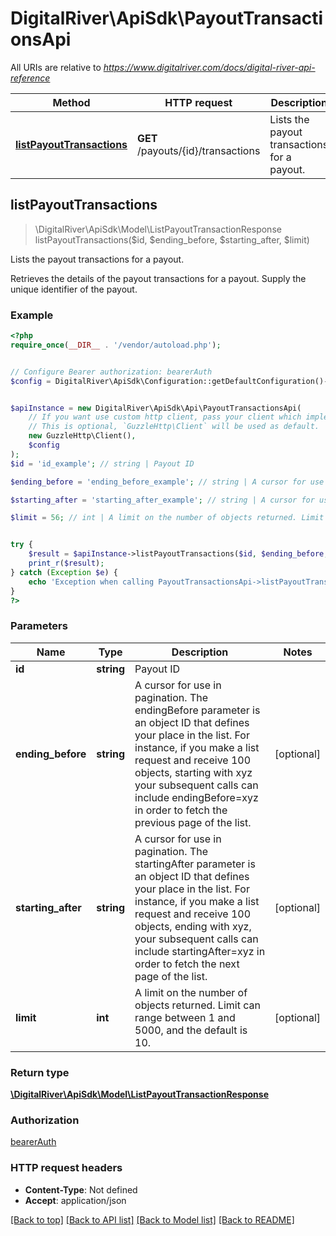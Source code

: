 # DigitalRiver\ApiSdk\PayoutTransactionsApi

All URIs are relative to *https://www.digitalriver.com/docs/digital-river-api-reference*

Method | HTTP request | Description
------------- | ------------- | -------------
[**listPayoutTransactions**](PayoutTransactionsApi.md#listPayoutTransactions) | **GET** /payouts/{id}/transactions | Lists the payout transactions for a payout.



## listPayoutTransactions

> \DigitalRiver\ApiSdk\Model\ListPayoutTransactionResponse listPayoutTransactions($id, $ending_before, $starting_after, $limit)

Lists the payout transactions for a payout.

Retrieves the details of the payout transactions for a payout. Supply the unique identifier of the payout.

### Example

```php
<?php
require_once(__DIR__ . '/vendor/autoload.php');


// Configure Bearer authorization: bearerAuth
$config = DigitalRiver\ApiSdk\Configuration::getDefaultConfiguration()->setAccessToken('YOUR_ACCESS_TOKEN');


$apiInstance = new DigitalRiver\ApiSdk\Api\PayoutTransactionsApi(
    // If you want use custom http client, pass your client which implements `GuzzleHttp\ClientInterface`.
    // This is optional, `GuzzleHttp\Client` will be used as default.
    new GuzzleHttp\Client(),
    $config
);
$id = 'id_example'; // string | Payout ID

$ending_before = 'ending_before_example'; // string | A cursor for use in pagination. The endingBefore parameter is an object ID that defines your place in the list. For instance, if you make a list request and receive 100 objects, starting with xyz your subsequent calls can include endingBefore=xyz in order to fetch the previous page of the list.

$starting_after = 'starting_after_example'; // string | A cursor for use in pagination. The startingAfter parameter is an object ID that defines your place in the list. For instance, if you make a list request and receive 100 objects, ending with xyz, your subsequent calls can include startingAfter=xyz in order to fetch the next page of the list.

$limit = 56; // int | A limit on the number of objects returned. Limit can range between 1 and 5000, and the default is 10.


try {
    $result = $apiInstance->listPayoutTransactions($id, $ending_before, $starting_after, $limit);
    print_r($result);
} catch (Exception $e) {
    echo 'Exception when calling PayoutTransactionsApi->listPayoutTransactions: ', $e->getMessage(), PHP_EOL;
}
?>
```

### Parameters


Name | Type | Description  | Notes
------------- | ------------- | ------------- | -------------
 **id** | **string**| Payout ID |
 **ending_before** | **string**| A cursor for use in pagination. The endingBefore parameter is an object ID that defines your place in the list. For instance, if you make a list request and receive 100 objects, starting with xyz your subsequent calls can include endingBefore&#x3D;xyz in order to fetch the previous page of the list. | [optional]
 **starting_after** | **string**| A cursor for use in pagination. The startingAfter parameter is an object ID that defines your place in the list. For instance, if you make a list request and receive 100 objects, ending with xyz, your subsequent calls can include startingAfter&#x3D;xyz in order to fetch the next page of the list. | [optional]
 **limit** | **int**| A limit on the number of objects returned. Limit can range between 1 and 5000, and the default is 10. | [optional]

### Return type

[**\DigitalRiver\ApiSdk\Model\ListPayoutTransactionResponse**](../Model/ListPayoutTransactionResponse.md)

### Authorization

[bearerAuth](../../README.md#bearerAuth)

### HTTP request headers

- **Content-Type**: Not defined
- **Accept**: application/json

[[Back to top]](#) [[Back to API list]](../../README.md#documentation-for-api-endpoints)
[[Back to Model list]](../../README.md#documentation-for-models)
[[Back to README]](../../README.md)

